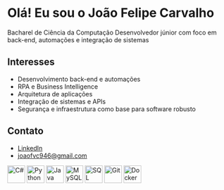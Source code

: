 # Olá! Eu sou o João Felipe Carvalho

Bacharel de Ciência da Computação
Desenvolvedor júnior com foco em back-end, automações e integração de sistemas  

## Interesses

- Desenvolvimento back-end e automações
- RPA e Business Intelligence
- Arquitetura de aplicações
- Integração de sistemas e APIs
- Segurança e infraestrutura como base para software robusto

## Contato

- [LinkedIn](https://www.linkedin.com/in/joao-felipe-carvalho-93aa29211/)
- joaofvc946@gmail.com

<p align="left">
  <img src="https://cdn.jsdelivr.net/gh/devicons/devicon/icons/csharp/csharp-original.svg" height="40" alt="C#" />
  <img src="https://cdn.jsdelivr.net/gh/devicons/devicon/icons/python/python-original.svg" height="40" alt="Python" />
  <img src="https://cdn.jsdelivr.net/gh/devicons/devicon/icons/java/java-original.svg" height="40" alt="Java" />
  <img src="https://cdn.jsdelivr.net/gh/devicons/devicon/icons/mysql/mysql-original.svg" height="40" alt="MySQL" />
  <img src="https://cdn.jsdelivr.net/gh/devicons/devicon/icons/microsoftsqlserver/microsoftsqlserver-plain.svg" height="40" alt="SQL Server" />
  <img src="https://cdn.jsdelivr.net/gh/devicons/devicon/icons/git/git-original.svg" height="40" alt="Git" />
  <img src="https://cdn.jsdelivr.net/gh/devicons/devicon/icons/docker/docker-original.svg" height="40" alt="Docker" />
</p>
